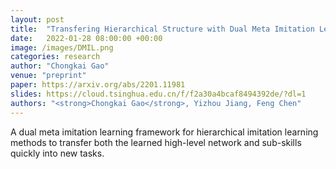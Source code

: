 ```yaml
---
layout: post
title:  "Transfering Hierarchical Structure with Dual Meta Imitation Learning"
date:   2022-01-28 08:00:00 +00:00
image: /images/DMIL.png
categories: research
author: "Chongkai Gao"
venue: "preprint"
paper: https://arxiv.org/abs/2201.11981
slides: https://cloud.tsinghua.edu.cn/f/f2a30a4bcaf8494392de/?dl=1
authors: "<strong>Chongkai Gao</strong>, Yizhou Jiang, Feng Chen"
---
```

A dual meta imitation learning framework for hierarchical imitation learning methods to transfer both the learned high-level network and sub-skills quickly into new tasks.
